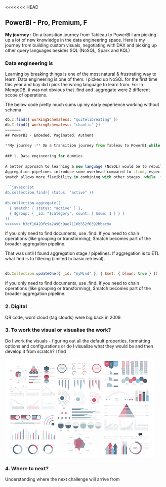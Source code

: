 <<<<<<< HEAD
## PowerBI - Pro, Premium, F

**My journey :** On a transition journey from Tableau to PowerBI I am picking up a lot of new knowledge in the data engineering space. Here is my journey from building custom visuals, negotiating with DAX and picking up other query languages besides SQL (NoSQL, Spark and KQL)

### Data engineering is 

Learning by breaking things is one of the most natural & frustrating way to learn. Data engineering is one of them. I picked up NoSQL for the first time this year and boy did i pick the wrong language to learn from. For in MongoDB, it was not obvious that .find and .aggregate were 2 different scope of operations.

The below code pretty much sums up my early experience working without schema

```javascript
db.I.find({ workingSchemaless: "quitelibreating" })
db.I.find({ workingSchemaless: "chaotic" })
=======
## PowerBI - Embeded, Paginated, Authent

**My journey :** On a transition journey from Tableau to PowerBI while picking up data engineering as the challenge arises. Here is my journey building custom visuals, negotiating with DAX and getting certified on the cheap. 

### 1. Data engineering for dummies

A better approach to learning a new language (NoSQL) would be to rebuild a backbone of knowledge instead of trying to build of exisiting. It was not that obvious that .find and .aggregate were 2 different scope of operations
Aggregation pipelines introduce some overhead compared to .find, especially if you're only filtering and not transforming data.
$match allows more flexibility in combining with other stages, while .find is limited to basic retrieval.

```javascript
db.collection.find({ status: "active" })

db.collection.aggregate([
  { $match: { status: "active" } },
  { $group: { _id: "$category", count: { $sum: 1 } } }
])
>>>>>>> b3df16420fc9a2496c9ae7110b552f0392bbac9a
```
If you only need to find documents, use .find. If you need to chain operations (like grouping or transforming), $match becomes part of the broader aggregation pipeline.

That was until I found aggregation stage / pipelines. If aggregation is to ETL what find is to filtering (limited to basic retrieval).


```javascript

db.Collection.updateOne({ _id: "myMind" }, { $set: { blown: true } })

```
If you only need to find documents, use .find. If you need to chain operations (like grouping or transforming), $match becomes part of the broader aggregation pipeline.

### 2. Digital 


QR code, word cloud (tag clouds) were big back in 2009.

### 3. To work the visual or visualise the work?
Do I work the visuals - figuring out all the default properties, formatting options and configurations or do I visualise what they would be and then develop it from scratch? I find   


<img src="images/dummy_thumbnail.jpg?raw=true"/>

### 4. Where to next?

Understanding where the next challenge will arrive from

<!-- For more details see [GitHub Flavored Markdown](https://guides.github.com/features/mastering-markdown/). -->
